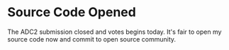 # Source Code Opened #

The ADC2 submission closed and votes begins today. It's fair to open my source code now and commit to open source community.